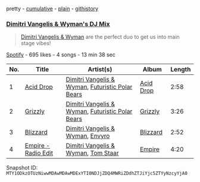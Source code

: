 pretty - [cumulative](/playlists/cumulative/37i9dQZF1DX3JjRskvOCSF.md) - [plain](/playlists/plain/37i9dQZF1DX3JjRskvOCSF) - [githistory](https://github.githistory.xyz/mackorone/spotify-playlist-archive/blob/main/playlists/plain/37i9dQZF1DX3JjRskvOCSF)

### [Dimitri Vangelis & Wyman's DJ Mix](https://open.spotify.com/playlist/37i9dQZF1DX3JjRskvOCSF)

> <a href =“spotify:artist:10hGPIDZi33LRaYRIq3Bh4”>Dimitri Vangelis & Wyman</a> are the perfect duo to get us into main stage vibes!

[Spotify](https://open.spotify.com/user/spotify) - 695 likes - 4 songs - 13 min 38 sec

| No. | Title | Artist(s) | Album | Length |
|---|---|---|---|---|
| 1 | [Acid Drop](https://open.spotify.com/track/736WZdexDNUUhVg5bP3bP1) | [Dimitri Vangelis & Wyman](https://open.spotify.com/artist/10hGPIDZi33LRaYRIq3Bh4), [Futuristic Polar Bears](https://open.spotify.com/artist/47v4vGA1qCl7hyevSkpRM7) | [Acid Drop](https://open.spotify.com/album/27f0q4EiHBT7a9Uv47APZD) | 2:58 |
| 2 | [Grizzly](https://open.spotify.com/track/404GAjZXjNEbHylHJUYzbR) | [Dimitri Vangelis & Wyman](https://open.spotify.com/artist/10hGPIDZi33LRaYRIq3Bh4), [Futuristic Polar Bears](https://open.spotify.com/artist/47v4vGA1qCl7hyevSkpRM7) | [Grizzly](https://open.spotify.com/album/0LasSgCUNVCdpGK8MKxkn2) | 3:26 |
| 3 | [Blizzard](https://open.spotify.com/track/5EKMssWOgGWu7IafhuqNcV) | [Dimitri Vangelis & Wyman](https://open.spotify.com/artist/10hGPIDZi33LRaYRIq3Bh4), [Envyro](https://open.spotify.com/artist/5lxDBvdzaRQ5I3P2fKzxRy) | [Blizzard](https://open.spotify.com/album/4CgiNZuViHby7GJvaP32DD) | 2:52 |
| 4 | [Empire \- Radio Edit](https://open.spotify.com/track/1cP6uZspQSee2Fyll7PvEq) | [Dimitri Vangelis & Wyman](https://open.spotify.com/artist/10hGPIDZi33LRaYRIq3Bh4), [Tom Staar](https://open.spotify.com/artist/0iSYvHKAdhWVdZkS1PYK3u) | [Empire](https://open.spotify.com/album/5JcihSt1ZtAgMKeEnaQWhQ) | 4:20 |

Snapshot ID: `MTY1ODkzOTUzNiwwMDAwMDAwMDExYTI0NDJjZDQ4MWRiZDdhZTJiYjc5ZTYyNzcyYjA0`
